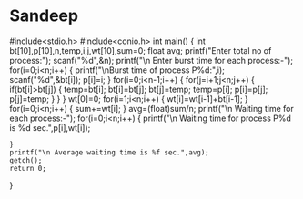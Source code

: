 # Sandeep
#include<stdio.h>
#include<conio.h>
int main()
{
    int bt[10],p[10],n,temp,i,j,wt[10],sum=0;
    float avg;
    printf("Enter total no of process:");
    scanf("%d",&n);
    printf("\n Enter burst time for each process:-");
    for(i=0;i<n;i++)
    {
        printf("\nBurst time of process P%d:",i);
        scanf("%d",&bt[i]);
        p[i]=i;
    }
    for(i=0;i<n-1;i++)
    {
        for(j=i+1;j<n;j++)
        {
            if(bt[i]>bt[j])
            {
                temp=bt[i];
                bt[i]=bt[j];
                bt[j]=temp;
                temp=p[i];
                p[i]=p[j];
                p[j]=temp;
            }
        }
    }
    wt[0]=0;
    for(i=1;i<n;i++)
    {
        wt[i]=wt[i-1]+bt[i-1];
    }
    for(i=0;i<n;i++)
    {
        sum+=wt[i];
    }
    avg=(float)sum/n;
    printf("\n Waiting time for each process:-");
    for(i=0;i<n;i++)
    {
        printf("\n Waiting time for process P%d is %d sec.",p[i],wt[i]);
       
    }
    printf("\n Average waiting time is %f sec.",avg);
    getch();
    return 0;
}
